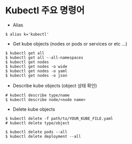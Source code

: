 # Kubectl 주요 명령어

* Alias
```
$ alias k='kubectl'
```

* Get kube objects (nodes or pods or services or etc ...)
```
$ kubectl get all
$ kubectl get all --all-namespaces
$ kubectl get nodes
$ kubectl get nodes -o wide
$ kubectl get nodes -o yaml
$ kubectl get nodes -o json
```

* Describe kube objects (object 상태 확인)
```
# kubectl describe type/name
$ kubectl describe node/<node name>
```

* Delete kube objects

```
$ kubectl delete -f path/to/YOUR_KUBE_FILE.yaml
# kubectl delete type/object

$ kubectl delete pods --all
$ kubectl delete deployment --all
```